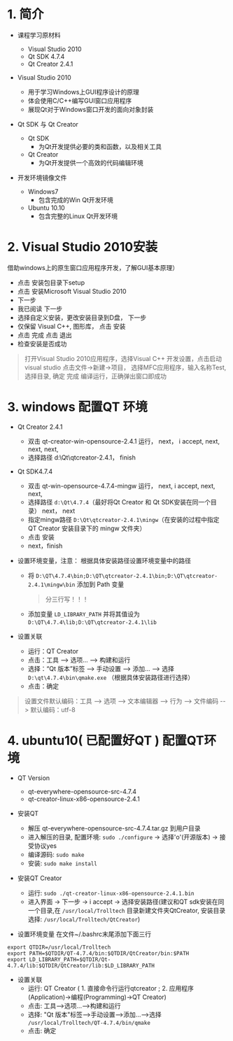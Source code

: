 # 1. 简介
- 课程学习原材料
    - Visual Studio 2010
    - Qt SDK 4.7.4
    - Qt Creator 2.4.1

- Visual Studio 2010
    - 用于学习Windows上GUI程序设计的原理
    - 体会使用C/C++编写GUI窗口应用程序
    - 展现Qt对于Windows窗口开发的面向对象封装

- Qt SDK 与 Qt Creator
    - Qt SDK
        - 为Qt开发提供必要的类和函数，以及相关工具
    - Qt Creator
        - 为Qt开发提供一个高效的代码编辑环境

- 开发环境镜像文件
    - Windows7
        - 包含完成的Win Qt开发环境
    - Ubuntu 10.10
        - 包含完整的Linux Qt开发环境

# 2. Visual Studio 2010安装
借助windows上的原生窗口应用程序开发，了解GUI基本原理）

- 点击 安装包目录下setup
- 点击 安装Microsoft Visual Studio 2010
- 下一步
- 我已阅读 下一步
- 选择自定义安装，更改安装目录到D盘， 下一步
- 仅保留 Visual C++, 图形库， 点击 安装
- 点击 完成 点击 退出
- 检查安装是否成功
> 打开Visual Studio 2010应用程序，选择Visual C++ 开发设置，点击启动 visual studio
> 点击文件->新建->项目， 选择MFC应用程序，输入名称Test, 选择目录, 确定 完成
> 编译运行，正确弹出窗口即成功

# 3. windows 配置QT 环境
- Qt Creator 2.4.1
    - 双击 qt-creator-win-opensource-2.4.1 运行， next， i accept, next, next, next,
    - 选择路径 d:\Qt\qtcreator-2.4.1， finish

- Qt SDK4.7.4
    - 双击 qt-win-opensource-4.7.4-mingw 运行， next, i accept, next, next,
    - 选择路径 `d:\Qt\4.7.4`（最好将Qt Creator 和 Qt SDK安装在同一个目录）
next， next
    - 指定mingw路径 `D:\Qt\qtcreator-2.4.1\mingw`（在安装的过程中指定 QT Creator 安装目录下的 mingw 文件夹）
    - 点击 安装
    - next，finish

- 设置环境变量，注意： 根据具体安装路径设置环境变量中的路径
    - 将 `D:\QT\4.7.4\bin;D:\QT\qtcreator-2.4.1\bin;D:\QT\qtcreator-2.4.1\mingw\bin` 添加到 Path 变量
        > 分三行写！！！
    - 添加变量 `LD_LIBRARY_PATH` 并将其值设为 `D:\QT\4.7.4\lib;D:\QT\qtcreator-2.4.1\lib`

- 设置关联
    - 运行：QT Creator
    - 点击：工具 --> 选项... --> 构建和运行
    - 选择：“Qt 版本”标签 --> 手动设置 --> 添加... --> 选择 `D:\qt\4.7.4\bin\qmake.exe` （根据具体安装路径进行选择）
    - 点击：确定

> 设置文件默认编码：工具 --> 选项 --> 文本编辑器 --> 行为 --> 文件编码 --> 默认编码：utf-8

# 4. ubuntu10( 已配置好QT ) 配置QT环境
- QT Version
    - qt-everywhere-opensource-src-4.7.4
    - qt-creator-linux-x86-opensource-2.4.1

- 安装QT
    - 解压 qt-everywhere-opensource-src-4.7.4.tar.gz 到用户目录
    - 进入解压的目录, 配置环境: `sudo ./configure` -> 选择'o'(开源版本) -> 接受协议yes
    - 编译源码: `sudo make`
    - 安装: `sudo make install`

- 安装QT Creator
    - 运行: `sudo ./qt-creator-linux-x86-opensource-2.4.1.bin`
    - 进入界面 -> 下一步 -> i accept -> 选择安装路径(建议和QT sdk安装在同一个目录,在 `/usr/local/Trolltech` 目录新建文件夹QtCreator, 安装目录选择: `/usr/local/Trolltech/QtCreator`)

- 设置环境变量
在文件~/.bashrc末尾添加下面三行
```
export QTDIR=/usr/local/Trolltech
export PATH=$QTDIR/QT-4.7.4/bin:$QTDIR/QtCreator/bin:$PATH
export LD_LIBRARY_PATH=$QTDIR/Qt-4.7.4/lib:$QTDIR/QtCreator/lib:$LD_LIBRARY_PATH
```

- 设置关联
    - 运行: QT Creator ( 1. 直接命令行运行qtcreator ; 2. 应用程序(Application)->编程(Programming)->QT Creator)
    - 点击: 工具-->选项...-->构建和运行
    - 选择: "Qt 版本"标签-->手动设置-->添加...-->选择 `/usr/local/Trolltech/QT-4.7.4/bin/qmake`
    - 点击: 确定
